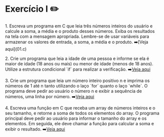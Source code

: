 # Exercício I ✏️<br>
<p>1. Escreva um programa em C que leia três números inteiros do usuário e calcule a soma, a média e o produto desses números. Exiba os resultados na tela com a mensagem apropriada. Lembre-se de usar variáveis para armazenar os valores de entrada, a soma, a média e o produto. ➡️[Veja aqui](01.c)
</p>
<p>2. Crie um programa que leia a idade de uma pessoa e informe se ela é maior de idade (18 anos ou mais) ou menor de idade (menos de 18 anos). Utilize a estrutura condicional `if` para realizar a verificação. ➡️<a href="https://github.com/pedronicolascosta/Algoritmos-e-Estrutura-de-Dados-3/blob/main/Exercicio%2001/02.c">Veja aqui</a></p>
<p>3. Crie um programa que leia um número inteiro positivo n e imprima os números de 1 até n tanto utilizando o laço `for` quanto o laço `while`. O programa deve pedir ao usuário o número n e exibir a sequência de números, uma linha por número. ➡️<a href="https://github.com/pedronicolascosta/Algoritmos-e-Estrutura-de-Dados-3/blob/main/Exercicio%2001/03.c">Veja aqui</a></p>
<p>4. Escreva uma função em C que receba um array de números inteiros e o seu tamanho, e retorne a soma de todos os elementos do array. O programa principal deve pedir ao usuário para informar o tamanho do array e os elementos. Em seguida, ele deve chamar a função para calcular a soma e exibir o resultado. ➡️<a href="https://github.com/pedronicolascosta/Algoritmos-e-Estrutura-de-Dados-3/blob/main/Exercicio%2001/04.c">Veja aqui</a></p>
